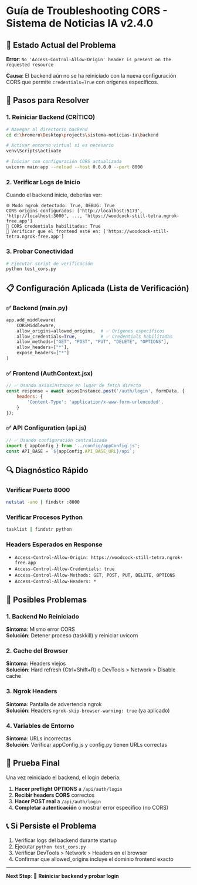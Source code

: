 # Guía de Troubleshooting CORS - Sistema de Noticias IA v2.4.0

## 🚨 Estado Actual del Problema

**Error**: `No 'Access-Control-Allow-Origin' header is present on the requested resource`

**Causa**: El backend aún no se ha reiniciado con la nueva configuración CORS que permite `credentials=True` con orígenes específicos.

## 🔧 Pasos para Resolver

### 1. Reiniciar Backend (CRÍTICO)
```bash
# Navegar al directorio backend
cd d:\hromero\Desktop\projects\sistema-noticias-ia\backend

# Activar entorno virtual si es necesario
venv\Scripts\activate

# Iniciar con configuración CORS actualizada
uvicorn main:app --reload --host 0.0.0.0 --port 8000
```

### 2. Verificar Logs de Inicio
Cuando el backend inicie, deberías ver:
```
🌐 Modo ngrok detectado: True, DEBUG: True
CORS origins configurados: ['http://localhost:5173', 'http://localhost:3000', ..., 'https://woodcock-still-tetra.ngrok-free.app']
🔧 CORS credentials habilitadas: True
🔧 Verificar que el frontend esté en: ['https://woodcock-still-tetra.ngrok-free.app']
```

### 3. Probar Conectividad
```bash
# Ejecutar script de verificación
python test_cors.py
```

## 📋 Configuración Aplicada (Lista de Verificación)

### ✅ Backend (main.py)
```python
app.add_middleware(
    CORSMiddleware,
    allow_origins=allowed_origins,  # ✅ Orígenes específicos
    allow_credentials=True,         # ✅ Credentials habilitadas
    allow_methods=["GET", "POST", "PUT", "DELETE", "OPTIONS"],
    allow_headers=["*"],
    expose_headers=["*"]
)
```

### ✅ Frontend (AuthContext.jsx)
```javascript
// ✅ Usando axiosInstance en lugar de fetch directo
const response = await axiosInstance.post('/auth/login', formData, {
    headers: {
        'Content-Type': 'application/x-www-form-urlencoded',
    }
});
```

### ✅ API Configuration (api.js)
```javascript
// ✅ Usando configuración centralizada
import { appConfig } from '../config/appConfig.js';
const API_BASE = `${appConfig.API_BASE_URL}/api`;
```

## 🔍 Diagnóstico Rápido

### Verificar Puerto 8000
```bash
netstat -ano | findstr :8000
```

### Verificar Procesos Python
```bash
tasklist | findstr python
```

### Headers Esperados en Response
- `Access-Control-Allow-Origin: https://woodcock-still-tetra.ngrok-free.app`
- `Access-Control-Allow-Credentials: true`
- `Access-Control-Allow-Methods: GET, POST, PUT, DELETE, OPTIONS`
- `Access-Control-Allow-Headers: *`

## 🐛 Posibles Problemas

### 1. Backend No Reiniciado
**Síntoma**: Mismo error CORS  
**Solución**: Detener proceso (taskkill) y reiniciar uvicorn

### 2. Cache del Browser
**Síntoma**: Headers viejos  
**Solución**: Hard refresh (Ctrl+Shift+R) o DevTools > Network > Disable cache

### 3. Ngrok Headers
**Síntoma**: Pantalla de advertencia ngrok  
**Solución**: Headers `ngrok-skip-browser-warning: true` (ya aplicado)

### 4. Variables de Entorno
**Síntoma**: URLs incorrectas  
**Solución**: Verificar appConfig.js y config.py tienen URLs correctas

## 🎯 Prueba Final

Una vez reiniciado el backend, el login debería:

1. **Hacer preflight OPTIONS** a `/api/auth/login`
2. **Recibir headers CORS** correctos
3. **Hacer POST real** a `/api/auth/login`
4. **Completar autenticación** o mostrar error específico (no CORS)

## 📞 Si Persiste el Problema

1. Verificar logs del backend durante startup
2. Ejecutar `python test_cors.py` 
3. Verificar DevTools > Network > Headers en el browser
4. Confirmar que allowed_origins incluye el dominio frontend exacto

---

**Next Step**: 🚀 **Reiniciar backend y probar login**